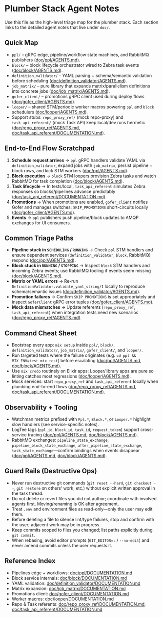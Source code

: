 # Plumber Stack Agent Notes

Use this file as the high-level triage map for the plumber stack. Each section links to the detailed agent notes that live under `doc/`.

## Quick Map
- `ppl/` – gRPC edge, pipeline/workflow state machines, and RabbitMQ publishers ([doc/ppl/AGENTS.md](doc/ppl/AGENTS.md)).
- `block/` – block lifecycle orchestrator wired to Zebra task events ([doc/block/AGENTS.md](doc/block/AGENTS.md)).
- `definition_validator/` – YAML parsing + schema/semantic validation before scheduling ([doc/definition_validator/AGENTS.md](doc/definition_validator/AGENTS.md)).
- `job_matrix/` – pure library that expands matrix/parallelism definitions into concrete jobs ([doc/job_matrix/AGENTS.md](doc/job_matrix/AGENTS.md)).
- `gofer_client/` – promotions gRPC client used during deploy flows ([doc/gofer_client/AGENTS.md](doc/gofer_client/AGENTS.md)).
- `looper/` – shared STM/periodic worker macros powering `ppl` and `block` schedulers ([doc/looper/AGENTS.md](doc/looper/AGENTS.md)).
- Support stubs: `repo_proxy_ref/` (mock repo-proxy) and `task_api_referent/` (mock Task API) keep local/dev runs hermetic ([doc/repo_proxy_ref/AGENTS.md](doc/repo_proxy_ref/AGENTS.md), [doc/task_api_referent/DOCUMENTATION.md](doc/task_api_referent/DOCUMENTATION.md)).

## End-to-End Flow Scratchpad
1. **Schedule request arrives** → `ppl` gRPC handlers validate YAML via `definition_validator`, expand jobs with `job_matrix`, persist pipeline + block rows, and kick STM workers ([doc/ppl/AGENTS.md](doc/ppl/AGENTS.md)).
2. **Block execution** → `block` STM loopers provision Zebra tasks and watch RabbitMQ for task completion ([doc/block/AGENTS.md](doc/block/AGENTS.md)).
3. **Task lifecycle** → In tests/local, `task_api_referent` simulates Zebra responses so blocks/pipelines advance predictably ([doc/task_api_referent/DOCUMENTATION.md](doc/task_api_referent/DOCUMENTATION.md)).
4. **Promotions** → When promotions are enabled, `gofer_client` notifies Gofer and manages switches; `SKIP_PROMOTIONS` short-circuits locally ([doc/gofer_client/AGENTS.md](doc/gofer_client/AGENTS.md)).
5. **Events** → `ppl` publishers push pipeline/block updates to AMQP exchanges for UI consumers.

## Common Triage Paths
- **Pipeline stuck in `SCHEDULING` / `RUNNING`** → Check `ppl` STM handlers and ensure dependent services (`definition_validator`, `block`, RabbitMQ) respond ([doc/ppl/AGENTS.md](doc/ppl/AGENTS.md)).
- **Block stuck in `RUNNING` / `STOPPING`** → Inspect `block` STM handlers and incoming Zebra events; use RabbitMQ tooling if events seem missing ([doc/block/AGENTS.md](doc/block/AGENTS.md)).
- **Matrix or YAML errors** → Re-run `DefinitionValidator.validate_yaml_string/1` locally to reproduce schema/semantic issues ([doc/definition_validator/AGENTS.md](doc/definition_validator/AGENTS.md)).
- **Promotion failures** → Confirm `SKIP_PROMOTIONS` is set appropriately and inspect `GoferClient` gRPC error tuples ([doc/gofer_client/AGENTS.md](doc/gofer_client/AGENTS.md)).
- **Mock data mismatches** → Update referents (`repo_proxy_ref`, `task_api_referent`) when integration tests need new scenarios ([doc/repo_proxy_ref/AGENTS.md](doc/repo_proxy_ref/AGENTS.md)).

## Command Cheat Sheet
- Bootstrap every app: `mix setup` inside `ppl/`, `block/`, `definition_validator/`, `job_matrix/`, `gofer_client/`, and `looper/`.
- Run targeted tests where the failure originates (e.g. `cd ppl && MIX_ENV=test mix test`) before escalating ([doc/ppl/AGENTS.md](doc/ppl/AGENTS.md), [doc/block/AGENTS.md](doc/block/AGENTS.md)).
- Use `mix credo` routinely on Elixir apps; Looper/library apps are pure so linting catches most regressions ([doc/looper/AGENTS.md](doc/looper/AGENTS.md)).
- Mock services: start `repo_proxy_ref` and `task_api_referent` locally when plumbing end-to-end flows ([doc/repo_proxy_ref/AGENTS.md](doc/repo_proxy_ref/AGENTS.md), [doc/task_api_referent/DOCUMENTATION.md](doc/task_api_referent/DOCUMENTATION.md)).

## Observability + Tooling
- Watchman metrics prefixed with `Ppl.*`, `Block.*`, or `Looper.*` highlight slow handlers (see service-specific notes).
- LogTee tags (`ppl_id`, `block_id`, `task_id`, `request_token`) support cross-service tracing ([doc/ppl/AGENTS.md](doc/ppl/AGENTS.md), [doc/block/AGENTS.md](doc/block/AGENTS.md)).
- RabbitMQ exchanges: `pipeline_state_exchange`, `pipeline_block_state_exchange`, `after_pipeline_state_exchange`, `task_state_exchange`—confirm bindings when events disappear ([doc/ppl/AGENTS.md](doc/ppl/AGENTS.md), [doc/block/AGENTS.md](doc/block/AGENTS.md)).

## Guard Rails (Destructive Ops)
- Never run destructive git commands (`git reset --hard`, `git checkout --`, `git restore` on others' work, etc.) without explicit written approval in the task thread.
- Do not delete or revert files you did not author; coordinate with involved agents first. Moving/renaming is OK after agreement.
- Treat `.env` and environment files as read-only—only the user may edit them.
- Before deleting a file to silence lint/type failures, stop and confirm with the user; adjacent work may be in progress.
- Keep commits scoped to files you changed; list paths explicitly during `git commit`.
- When rebasing, avoid editor prompts (`GIT_EDITOR=:` / `--no-edit`) and never amend commits unless the user requests it.

## Reference Index
- Pipelines edge + workflows: [doc/ppl/DOCUMENTATION.md](doc/ppl/DOCUMENTATION.md)
- Block service internals: [doc/block/DOCUMENTATION.md](doc/block/DOCUMENTATION.md)
- YAML validation: [doc/definition_validator/DOCUMENTATION.md](doc/definition_validator/DOCUMENTATION.md)
- Matrix expansion: [doc/job_matrix/DOCUMENTATION.md](doc/job_matrix/DOCUMENTATION.md)
- Promotions client: [doc/gofer_client/DOCUMENTATION.md](doc/gofer_client/DOCUMENTATION.md)
- Worker macros: [doc/looper/DOCUMENTATION.md](doc/looper/DOCUMENTATION.md)
- Repo & Task referents: [doc/repo_proxy_ref/DOCUMENTATION.md](doc/repo_proxy_ref/DOCUMENTATION.md), [doc/task_api_referent/DOCUMENTATION.md](doc/task_api_referent/DOCUMENTATION.md)
